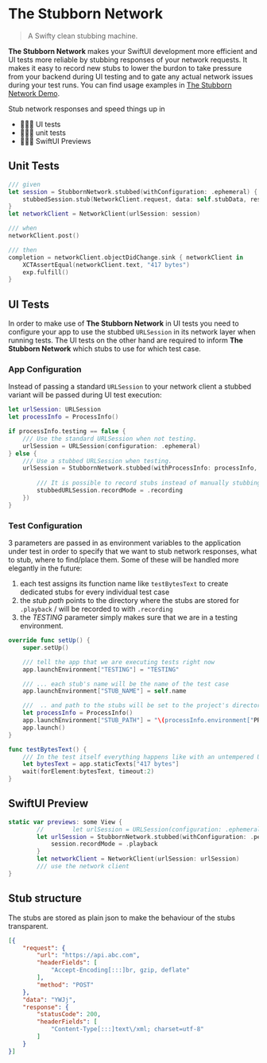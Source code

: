 # The Stubborn Network

> A Swifty clean stubbing machine.

**The Stubborn Network** makes your SwiftUI development more efficient and UI tests more reliable by stubbing responses of your network requests. It makes it easy to record new stubs to lower the burdon to take pressure from your backend during UI testing and to gate any actual network issues during your test runs. You can find usage examples in [The Stubborn Network Demo](https://github.com/q231950/the-stubborn-network-demo).

Stub network responses and speed things up in

- 🕵🏽‍♂️ UI tests
- 👮🏻‍♀️ unit tests
- 👩🏻‍🎨 SwiftUI Previews

## Unit Tests

```swift
/// given
let session = StubbornNetwork.stubbed(withConfiguration: .ephemeral) { (stubbedSession) in
    stubbedSession.stub(NetworkClient.request, data: self.stubData, response: HTTPURLResponse(), error: nil)
}
let networkClient = NetworkClient(urlSession: session)

/// when
networkClient.post()

/// then
completion = networkClient.objectDidChange.sink { networkClient in
    XCTAssertEqual(networkClient.text, "417 bytes")
    exp.fulfill()
}
```

## UI Tests

In order to make use of **The Stubborn Network** in UI tests you need to configure your app to use the stubbed `URLSession` in its network layer when running tests. The UI tests on the other hand are required to inform **The Stubborn Network** which stubs to use for which test case.

### App Configuration

Instead of passing a standard `URLSession` to your network client a stubbed variant will be passed during UI test execution:

```swift
let urlSession: URLSession
let processInfo = ProcessInfo()

if processInfo.testing == false {
    /// Use the standard URLSession when not testing.
    urlSession = URLSession(configuration: .ephemeral)
} else {
    /// Use a stubbed URLSession when testing.
    urlSession = StubbornNetwork.stubbed(withProcessInfo: processInfo, stub: { (stubbedURLSession) in
    
        /// It is possible to record stubs instead of manually stubbing each request.
        stubbedURLSession.recordMode = .recording
    })
}
```

### Test Configuration

3 parameters are passed in as environment variables to the application under test in order to specify that we want to stub network responses, what to stub, where to find/place them. Some of these will be handled more elegantly in the future:

1. each test assigns its function name like `testBytesText` to create dedicated stubs for every individual test case
2. the _stub path_ points to the directory where the stubs are stored for `.playback` / will be recorded to with `.recording`
3. the _TESTING_ parameter simply makes sure that we are in a testing environment.

```swift
override func setUp() {
    super.setUp()

    /// tell the app that we are executing tests right now
    app.launchEnvironment["TESTING"] = "TESTING"

    /// ... each stub's name will be the name of the test case
    app.launchEnvironment["STUB_NAME"] = self.name

    ///  .. and path to the stubs will be set to the project's directory
    let processInfo = ProcessInfo()
    app.launchEnvironment["STUB_PATH"] = "\(processInfo.environment["PROJECT_DIR"] ?? "")/stubs"
    app.launch()
}

func testBytesText() {
    /// In the test itself everything happens like with an untempered URLSession
    let bytesText = app.staticTexts["417 bytes"]
    wait(forElement:bytesText, timeout:2)
}
```

## SwiftUI Preview

```swift
static var previews: some View {
        //        let urlSession = URLSession(configuration: .ephemeral)
        let urlSession = StubbornNetwork.stubbed(withConfiguration: .persistent(name: "ContentView_Previews", path: "\(ProcessInfo().environment["PROJECT_DIR"] ?? "")/stubs")!) { (session) in
            session.recordMode = .playback
        }
        let networkClient = NetworkClient(urlSession: urlSession)
        /// use the network client
}
```
## Stub structure

The stubs are stored as plain json to make the behaviour of the stubs transparent.

```json
[{
    "request": {
        "url": "https://api.abc.com",
        "headerFields": [
            "Accept-Encoding[:::]br, gzip, deflate"
        ],
        "method": "POST"
    },
    "data": "YWJj",
    "response": {
        "statusCode": 200,
        "headerFields": [
            "Content-Type[:::]text\/xml; charset=utf-8"
        ]
    }
}]
```
